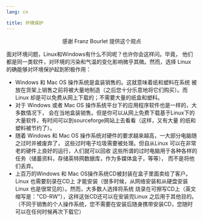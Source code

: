 ```yaml
---
lang: cn

title: 环境保护
---
```


<p align="center">感谢 Franz Bourlet 提供这个观点

面对环境问题，Linux和Windows有什么不同呢？也许你会这样问。毕竟，
他们都是同一类软件，对环境的污染和气温的变化影响微乎其微。然而，选择
Linux 的确能够对环境保护起到积极作用：

<ul>

<li>Windows 和 Mac OS 操作系统是盒装销售的。这就意味着纸和塑料在系统
被放在货架上销售之前将被大量地制造（之后您十分乐意地将它们购买）。而Linux
却是可以免费从网上下载的；不需要大量的纸盒和塑料。</li>

<li>对于 Windows 或者 Mac OS 操作系统平台下的应用程序软件也是一样的，大多数情况下，
会在当地盒装销售。但是你可以从网上免费下载基于Linux下的大量软件，有时间可以到sourceforge网站上去看看（这样，又有大量
的纸和塑料被节约了）。</li>

<li>随着 Windows 和 Mac OS 操作系统对硬件的要求越来越高，一大部分电脑随之过时并被废弃了，
这些过时电子垃圾需要被处理。但自从Linux 可以在非常老的硬件上良好的运行，人们就可以回收
这些所谓的过时电脑用于各种各样的任务（储蓄资料，存储英特网数据库，作为多媒体盒子，等等），
而不是将他们丢弃。</li>

<li>上百万的Windows 和 Mac OS操作系统CD被封装在盒子里面卖给了客户。Linux 也需要刻录在CD上
才能安装（很多时候，从网络安装和从硬盘安装Linux 也是很常见的）。然而，大多数人选择将系统
烧录在可擦写CD上（英文缩写是："CD-RW"），这样这张CD还可以在安装完Linux 之后用于其他目的。
（不同于销售的个人操作系统，您不需要在安装后随身携带安装CD，您随时可以在任何时候再次下载它）</li>

</ul>




